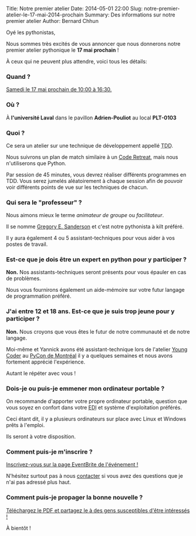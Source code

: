 Title: Notre premier atelier
Date: 2014-05-01 22:00
Slug: notre-premier-atelier-le-17-mai-2014-prochain
Summary: Des informations sur notre premier atelier
Author: Bernard Chhun

Oyé les pythonistas,

Nous sommes très excités de vous annoncer que nous donnerons notre premier atelier
pythonique le **17 mai prochain** !

À ceux qui ne peuvent plus attendre, voici tous les détails:

### Quand ?

[Samedi le 17 mai prochain de 10:00 à 16:30.](https://www.google.com/calendar/event?eid=bzBoajBwZHFjbzBidjBuODNvNmlpYnI5bW8gcXVlYmVjcHlAbQ&ctz=America/Toronto)

### Où ?

À **l'université Laval** dans le pavillon **Adrien-Pouliot** au local **PLT-0103**

### Quoi ?

Ce sera un atelier sur une technique de développement appellé <acronym title="Test-Driven Development">TDD</acronym>.

Nous suivrons un plan de match similaire à un <a href="http://coderetreat.org/">Code Retreat</a>, mais nous n'utiliserons
que Python.

Par session de 45 minutes, vous devrez réaliser différents programmes en TDD. Vous serez jumelés aléatoirement à chaque session afin
de pouvoir voir différents points de vue sur les techniques de chacun.

### Qui sera le "professeur" ?

Nous aimons mieux le terme *animateur de groupe* ou *facilitateur*.

Il se nomme [Gregory E. Sanderson](https://twitter.com/gelendir) et c'est notre pythonista à kilt préféré.

Il y aura également 4 ou 5 assistant-techniques pour vous aider à vos postes de travail.

### Est-ce que je dois être un expert en python pour y participer ?

**Non.** Nos assistants-techniques seront présents pour vous épauler en cas de problèmes.

Nous vous fournirons également un aide-mémoire sur votre futur langage de programmation préféré.

### J'ai entre 12 et 18 ans. Est-ce que je suis trop jeune pour y participer ?

**Non.** Nous croyons que vous êtes le futur de notre communauté et de notre langage.

Moi-même et Yannick avons été assistant-technique lors de l'atelier [Young Coder](https://us.pycon.org/2014/events/letslearnpython/)
au [PyCon de Montréal](https://us.pycon.org/2014/) il y a quelques semaines et nous avons fortement apprécié l'expérience.

Autant le répéter avec vous !

### Dois-je ou puis-je emmener mon ordinateur portable ?

On recommande d'apporter votre propre ordinateur portable, question que vous soyez en confort dans
votre <acronym title="Environnement de développement intégré">EDI</acronym> et système d'exploitation préférés.

Ceci étant dit, il y a plusieurs ordinateurs sur place avec Linux et Windows prêts à l'emploi.

Ils seront à votre disposition.

### Comment puis-je m'inscrire ?

<a class="btn btn-success btn-large" href="http://www.eventbrite.ca/e/test-driven-development-tdd-en-python-tickets-8403484047">
    <span class="fa fa-heart"></span> Inscrivez-vous sur la page EventBrite de l'événement !
</a>

N'hésitez surtout pas à nous <a href="mailto:info@quebecpython.org">contacter</a> si vous avez des questions que je n'ai pas adressé plus haut.

### Comment puis-je propager la bonne nouvelle ?

<a href="/theme/pdf/atelier-tdd.pdf" class="btn btn-info">
    Téléchargez le PDF et partagez le à des gens susceptibles d'être intéressés !
</a>

À bientôt !
